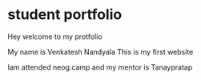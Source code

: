 # student portfolio
Hey welcome to my protfolio

My name is Venkatesh Nandyala This is my first website

Iam attended neog.camp and my mentor is Tanaypratap
